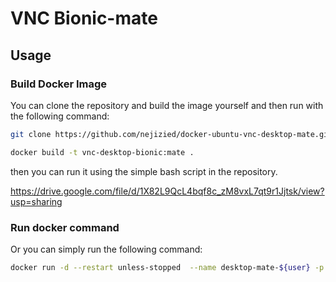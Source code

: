 # VNC Bionic-mate


## Usage

### Build Docker Image
You can clone the repository and build the image yourself and then run with the following command:

```bash
git clone https://github.com/nejizied/docker-ubuntu-vnc-desktop-mate.git```

docker build -t vnc-desktop-bionic:mate .
```

then you can run it using the simple bash script in the repository.

https://drive.google.com/file/d/1X82L9QcL4bqf8c_zM8vxL7qt9r1Jjtsk/view?usp=sharing
### Run docker command

Or you can simply run the following command:

```bash
docker run -d --restart unless-stopped  --name desktop-mate-${user} -p ${port1}:80 -p ${port2}:5900 -e VNC_PASSWORD=${vnc_password}  -e USER=${user} -e PASSWORD=${password} -e HTTP_PASSWORD=${http_password}-e VIRTUAL_PORT=80 "$(pwd)"/opt-${user}/:/opt/ -v /dev/shm:/dev/shm -v "$(pwd)"/desktop-${user}:/home/${user} vnc-desktop-docker:bionic-mate```
